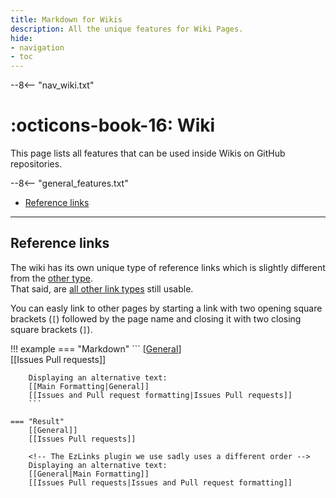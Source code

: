 ```yaml
---
title: Markdown for Wikis
description: All the unique features for Wiki Pages.
hide:
- navigation
- toc
---
```


[general]: https://andre601.ch

--8<-- "nav_wiki.txt"
    
# :octicons-book-16: Wiki
This page lists all features that can be used inside Wikis on GitHub repositories.

--8<-- "general_features.txt"

- [Reference links](#reference-links)

----
## Reference links
The wiki has its own unique type of reference links which is slightly different from the [other type](../general#reference).  
That said, are [all other link types](../general#links) still usable.

You can easly link to other pages by starting a link with two opening square brackets (`[`) followed by the page name and closing it with two closing square brackets (`]`).

!!! example
    === "Markdown"
        ```
        [[General]]  
        [[Issues Pull requests]]
        
        Displaying an alternative text:  
        [[Main Formatting|General]]  
        [[Issues and Pull request formatting|Issues Pull requests]]
        ```
        
    === "Result"
        [[General]]  
        [[Issues Pull requests]]
        
        <!-- The EzLinks plugin we use sadly uses a different order -->
        Displaying an alternative text:  
        [[General|Main Formatting]]  
        [[Issues Pull requests|Issues and Pull request formatting]]
